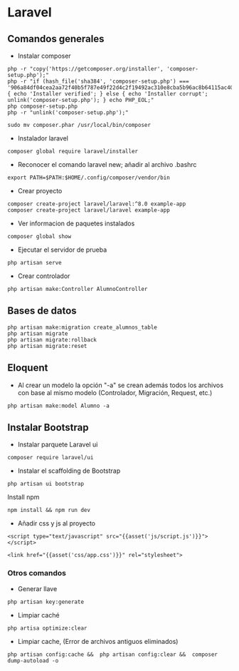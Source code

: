# Laravel
## Comandos generales
- Instalar composer
```shell
php -r "copy('https://getcomposer.org/installer', 'composer-setup.php');"
php -r "if (hash_file('sha384', 'composer-setup.php') === '906a84df04cea2aa72f40b5f787e49f22d4c2f19492ac310e8cba5b96ac8b64115ac402c8cd292b8a03482574915d1a8') { echo 'Installer verified'; } else { echo 'Installer corrupt'; unlink('composer-setup.php'); } echo PHP_EOL;"
php composer-setup.php
php -r "unlink('composer-setup.php');"

sudo mv composer.phar /usr/local/bin/composer
```
- Instalador laravel
```shell
composer global require laravel/installer
```

- Reconocer el comando laravel new; añadir al archivo .bashrc
```shell
export PATH=$PATH:$HOME/.config/composer/vendor/bin
```
- Crear proyecto
```shell
composer create-project laravel/laravel:^8.0 example-app
composer create-project laravel/laravel example-app
```
- Ver informacion de paquetes instalados
```shell
composer global show
```
- Ejecutar el servidor de prueba
```shell
php artisan serve
```
- Crear controlador
```shell
php artisan make:Controller AlumnoController
```
## Bases de datos
```shell
php artisan make:migration create_alumnos_table
php artisan migrate
php artisan migrate:rollback
php artisan migrate:reset
```
## Eloquent
- Al crear un modelo la opción "-a" se crean además todos los archivos con base al mismo modelo (Controlador, Migración, Request, etc.)
```shell
php artisan make:model Alumno -a
```

## Instalar Bootstrap
- Instalar parquete Laravel ui
```shell
composer require laravel/ui
```
- Instalar el scaffolding de Bootstrap
```shell
php artisan ui bootstrap
```
Install npm
```shell
npm install && npm run dev
```
- Añadir css y js al proyecto
```shell
<script type="text/javascript" src="{{asset('js/script.js')}}"></script>

<link href="{{asset('css/app.css')}}" rel="stylesheet">
```

### Otros comandos
- Generar llave
```shell
php artisan key:generate
```
- Limpiar caché
```shell
php artisa optimize:clear
```
- Limpiar cache, (Error de archivos antiguos eliminados)
```shell
php artisan config:cache &&  php artisan config:clear &&  composer dump-autoload -o
```